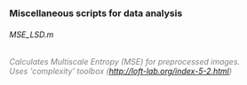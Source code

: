 ### Miscellaneous scripts for data analysis

###### MSE_LSD.m
<font color="grey">_Calculates Multiscale Entropy (MSE) for preprocessed images._ </font> <br />
<font color="grey">_Uses 'complexity' toolbox (http://loft-lab.org/index-5-2.html)_ </font> <br />
